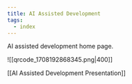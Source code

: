 ```yaml
---
title: AI Assisted Development
tags:
  - index
---
```

AI assisted development home page.

![[qrcode_1708192868345.png|400]]

[[AI Assisted Development Presentation]]
